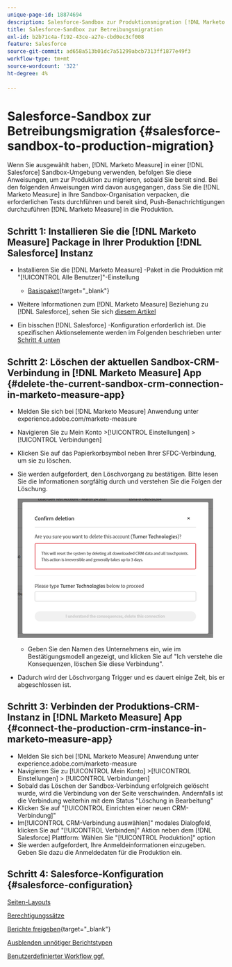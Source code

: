 ```yaml
---
unique-page-id: 18874694
description: Salesforce-Sandbox zur Produktionsmigration [!DNL Marketo Measure] - Produktdokumentation
title: Salesforce-Sandbox zur Betreibungsmigration
exl-id: b2b71c4a-f192-43ce-a27e-cbd0ec3cf008
feature: Salesforce
source-git-commit: ad658a513b01dc7a51299abcb7313ff1877e49f3
workflow-type: tm+mt
source-wordcount: '322'
ht-degree: 4%

---
```


# Salesforce-Sandbox zur Betreibungsmigration {#salesforce-sandbox-to-production-migration}

Wenn Sie ausgewählt haben, [!DNL Marketo Measure] in einer [!DNL Salesforce] Sandbox-Umgebung verwenden, befolgen Sie diese Anweisungen, um zur Produktion zu migrieren, sobald Sie bereit sind. Bei den folgenden Anweisungen wird davon ausgegangen, dass Sie die [!DNL Marketo Measure] in Ihre Sandbox-Organisation verpacken, die erforderlichen Tests durchführen und bereit sind, Push-Benachrichtigungen durchzuführen [!DNL Marketo Measure] in die Produktion.

## Schritt 1: Installieren Sie die [!DNL Marketo Measure] Package in Ihrer Produktion [!DNL Salesforce] Instanz

* Installieren Sie die [!DNL Marketo Measure] -Paket in die Produktion mit &quot;[!UICONTROL Alle Benutzer]&quot;-Einstellung

   * [Basispaket](https://appexchange.salesforce.com/appxListingDetail?listingId=a0N3000000B3KLuEAN){target="_blank"}

* Weitere Informationen zum [!DNL Marketo Measure] Beziehung zu [!DNL Salesforce], sehen Sie sich [diesem Artikel](/help/configuration-and-setup/marketo-measure-and-salesforce/how-marketo-measure-and-salesforce-interact.md)
* Ein bisschen [!DNL Salesforce] -Konfiguration erforderlich ist. Die spezifischen Aktionselemente werden im Folgenden beschrieben unter [Schritt 4 unten](#salesforce-configuration)

## Schritt 2: Löschen der aktuellen Sandbox-CRM-Verbindung in [!DNL Marketo Measure] App {#delete-the-current-sandbox-crm-connection-in-marketo-measure-app}

* Melden Sie sich bei [!DNL Marketo Measure] Anwendung unter experience.adobe.com/marketo-measure
* Navigieren Sie zu Mein Konto >[!UICONTROL Einstellungen] >[!UICONTROL Verbindungen]
* Klicken Sie auf das Papierkorbsymbol neben Ihrer SFDC-Verbindung, um sie zu löschen.
* Sie werden aufgefordert, den Löschvorgang zu bestätigen. Bitte lesen Sie die Informationen sorgfältig durch und verstehen Sie die Folgen der Löschung.

  ![](assets/salesforce-sandbox-to-production-migration-1.png)

   * Geben Sie den Namen des Unternehmens ein, wie im Bestätigungsmodell angezeigt, und klicken Sie auf &quot;Ich verstehe die Konsequenzen, löschen Sie diese Verbindung&quot;.
* Dadurch wird der Löschvorgang Trigger und es dauert einige Zeit, bis er abgeschlossen ist.

## Schritt 3: Verbinden der Produktions-CRM-Instanz in [!DNL Marketo Measure] App {#connect-the-production-crm-instance-in-marketo-measure-app}

* Melden Sie sich bei [!DNL Marketo Measure] Anwendung unter experience.adobe.com/marketo-measure
* Navigieren Sie zu [!UICONTROL Mein Konto] >[!UICONTROL Einstellungen] > [!UICONTROL Verbindungen]
* Sobald das Löschen der Sandbox-Verbindung erfolgreich gelöscht wurde, wird die Verbindung von der Seite verschwinden. Andernfalls ist die Verbindung weiterhin mit dem Status &quot;Löschung in Bearbeitung&quot;
* Klicken Sie auf &quot;[!UICONTROL Einrichten einer neuen CRM-Verbindung]&quot;
* Im[!UICONTROL CRM-Verbindung auswählen]&quot; modales Dialogfeld, klicken Sie auf &quot;[!UICONTROL Verbinden]&quot; Aktion neben dem [!DNL Salesforce] Plattform: Wählen Sie &quot;[!UICONTROL Produktion]&quot; option
* Sie werden aufgefordert, Ihre Anmeldeinformationen einzugeben. Geben Sie dazu die Anmeldedaten für die Produktion ein.

## Schritt 4: Salesforce-Konfiguration {#salesforce-configuration}

[Seiten-Layouts](/help/configuration-and-setup/marketo-measure-and-salesforce/page-layout-instructions.md)

[Berechtigungssätze](/help/configuration-and-setup/marketo-measure-and-salesforce/marketo-measure-permission-sets.md)

[Berichte freigeben](https://help.salesforce.com/articleView?id=analytics_share_folder.htm&amp;type=0){target="_blank"}

[Ausblenden unnötiger Berichtstypen](/help/configuration-and-setup/marketo-measure-and-salesforce/hiding-unnecessary-report-types.md)

[Benutzerdefinierter Workflow ggf.](/help/advanced-marketo-measure-features/custom-revenue-amount/using-a-custom-revenue-amount-field.md)

